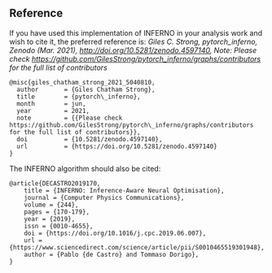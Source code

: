 ## Reference

If you have used this implementation of INFERNO in your analysis work and wish to cite it, the preferred reference is: *Giles C. Strong, pytorch_inferno, Zenodo (Mar. 2021), http://doi.org/10.5281/zenodo.4597140, Note: Please check https://github.com/GilesStrong/pytorch_inferno/graphs/contributors for the full list of contributors*

```
@misc{giles_chatham_strong_2021_5040810,  
  author       = {Giles Chatham Strong},  
  title        = {pytorch\_inferno},  
  month        = jun,  
  year         = 2021,  
  note         = {{Please check https://github.com/GilesStrong/pytorch\_inferno/graphs/contributors for the full list of contributors}},  
  doi          = {10.5281/zenodo.4597140},  
  url          = {https://doi.org/10.5281/zenodo.4597140}  
}
```

The INFERNO algorithm should also be cited:
```
@article{DECASTRO2019170,
    title = {INFERNO: Inference-Aware Neural Optimisation},
    journal = {Computer Physics Communications},
    volume = {244},
    pages = {170-179},
    year = {2019},
    issn = {0010-4655},
    doi = {https://doi.org/10.1016/j.cpc.2019.06.007},
    url = {https://www.sciencedirect.com/science/article/pii/S0010465519301948},
    author = {Pablo {de Castro} and Tommaso Dorigo},
}
```
